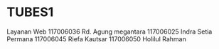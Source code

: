 TUBES1
======

Layanan Web
117006036 Rd. Agung megantara
117006025 Indra Setia Permana
117006045 Riefa Kautsar
117006050 Holilul Rahman
